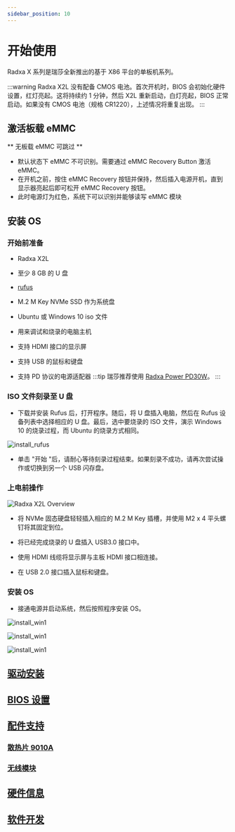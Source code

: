```yaml
---
sidebar_position: 10
---
```


# 开始使用

Radxa X 系列是瑞莎全新推出的基于 X86 平台的单板机系列。

:::warning
Radxa X2L 没有配备 CMOS 电池。首次开机时，BIOS 会初始化硬件设置，红灯亮起。这将持续约 1 分钟，然后 X2L 重新启动，白灯亮起，BIOS 正常启动。如果没有 CMOS 电池（规格 CR1220），上述情况将重复出现。
:::

## 激活板载 eMMC

** 无板载 eMMC 可跳过 **

- 默认状态下 eMMC 不可识别。需要通过 eMMC Recovery Button 激活 eMMC。
- 在开机之前，按住 eMMC Recovery 按钮并保持，然后插入电源开机，直到显示器亮起后即可松开 eMMC Recovery 按钮。
- 此时电源灯为红色，系统下可以识别并能够读写 eMMC 模块

## 安装 OS

### 开始前准备

- Radxa X2L

- 至少 8 GB 的 U 盘

- [rufus](https://rufus.ie/)

- M.2 M Key NVMe SSD 作为系统盘

- Ubuntu 或 Windows 10 iso 文件

- 用来调试和烧录的电脑主机

- 支持 HDMI 接口的显示屏

- 支持 USB 的鼠标和键盘

- 支持 PD 协议的电源适配器
  :::tip
  瑞莎推荐使用 [Radxa Power PD30W](/accessories/pd_30w)。
  :::

### ISO 文件刻录至 U 盘

- 下载并安装 Rufus 后，打开程序。随后，将 U 盘插入电脑，然后在 Rufus 设备列表中选择相应的 U 盘。最后，选中要烧录的 ISO 文件，演示 Windows 10 的烧录过程，而 Ubuntu 的烧录方式相同。

![install_rufus](/img/x/x2l/x_rufus.webp)

- 单击 "开始 "后，请耐心等待刻录过程结束。如果刻录不成功，请再次尝试操作或切换到另一个 USB 闪存盘。

### 上电前操作

![Radxa X2L Overview](/img/x/x2l/radxa_x2l_ports.webp)

- 将 NVMe 固态硬盘轻轻插入相应的 M.2 M Key 插槽，并使用 M2 x 4 平头螺钉将其固定到位。

- 将已经完成烧录的 U 盘插入 USB3.0 接口中。

- 使用 HDMI 线缆将显示屏与主板 HDMI 接口相连接。

- 在 USB 2.0 接口插入鼠标和键盘。

### 安装 OS

- 接通电源并启动系统，然后按照程序安装 OS。

![install_win1](/img/x/x2l/x_win10_01.webp)

![install_win1](/img/x/x2l/x_win10_02.webp)

![install_win1](/img/x/x2l/x_win10_03.webp)

## [驱动安装](/x/x2l/driver)

## [BIOS 设置](/x/x2l/bios)

## [配件支持](/x/x2l/accessories/)

### [散热片 9010A](/x/x2l/accessories/heatsink-9010a)

### [无线模块](/x/x2l/accessories/wireless-module)

## [硬件信息](/x/x2l/hardware/)

## [软件开发](/x/x2l/software-development)
